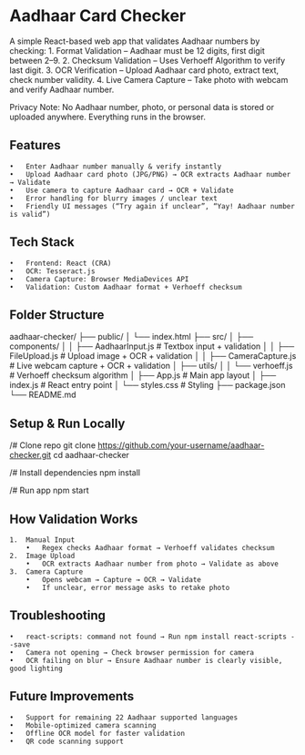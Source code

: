 # Aadhaar Card Checker

A simple React-based web app that validates Aadhaar numbers by checking:
	1.	Format Validation – Aadhaar must be 12 digits, first digit between 2–9.
	2.	Checksum Validation – Uses Verhoeff Algorithm to verify last digit.
	3.	OCR Verification – Upload Aadhaar card photo, extract text, check number validity.
	4.	Live Camera Capture – Take photo with webcam and verify Aadhaar number.

Privacy Note: No Aadhaar number, photo, or personal data is stored or uploaded anywhere. Everything runs in the browser.


## Features

	•	Enter Aadhaar number manually & verify instantly
	•	Upload Aadhaar card photo (JPG/PNG) → OCR extracts Aadhaar number → Validate
	•	Use camera to capture Aadhaar card → OCR + Validate
	•	Error handling for blurry images / unclear text
	•	Friendly UI messages (“Try again if unclear”, “Yay! Aadhaar number is valid”)


## Tech Stack

	•	Frontend: React (CRA)
	•	OCR: Tesseract.js
	•	Camera Capture: Browser MediaDevices API
	•	Validation: Custom Aadhaar format + Verhoeff checksum


## Folder Structure

aadhaar-checker/
├── public/
│   └── index.html
├── src/
│   ├── components/
│   │   ├── AadhaarInput.js       # Textbox input + validation
│   │   ├── FileUpload.js         # Upload image + OCR + validation
│   │   ├── CameraCapture.js      # Live webcam capture + OCR + validation
│   ├── utils/
│   │   └── verhoeff.js           # Verhoeff checksum algorithm
│   ├── App.js                    # Main app layout
│   ├── index.js                  # React entry point
│   └── styles.css                # Styling
├── package.json
└── README.md


## Setup & Run Locally

/# Clone repo
git clone https://github.com/your-username/aadhaar-checker.git
cd aadhaar-checker

/# Install dependencies
npm install

/# Run app
npm start


## How Validation Works

	1.	Manual Input
	    •	Regex checks Aadhaar format → Verhoeff validates checksum
	2.	Image Upload
	    •	OCR extracts Aadhaar number from photo → Validate as above
	3.	Camera Capture
	    •	Opens webcam → Capture → OCR → Validate
	    •	If unclear, error message asks to retake photo


## Troubleshooting

	•	react-scripts: command not found → Run npm install react-scripts --save
	•	Camera not opening → Check browser permission for camera
	•	OCR failing on blur → Ensure Aadhaar number is clearly visible, good lighting


## Future Improvements

	•	Support for remaining 22 Aadhaar supported languages
    •	Mobile-optimized camera scanning
	•	Offline OCR model for faster validation
	•	QR code scanning support
